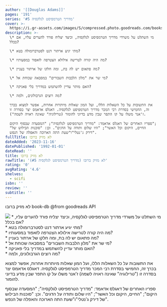 ```yaml
---
author: '[[Douglas Adams]]'
pages: '191'
series: 'מדריך הטרמפיסט לגלקסיה #5'
cover: >-
  https://i.gr-assets.com/images/S/compressed.photo.goodreads.com/books/1443885383l/26858268._SY475_.jpg
description: >-
  \* מי השתלט על משרדי מדריך הטרמפיסט לגלקסיה, וכיצד יצליח פורד להערים עליו, אם
  בכלל?  

  \* מתי יגיע ארתור דנט לסטרברומולה בטא?  

  \* מה היה קורה לטרישה אילולא הצטרפה לזאפוד במסעותיו?  

  \* מה פתאום יש לה בת, ומה חלקו של ארתור בעניין?  

  \* מי שר את "מלון הלבבות השבורים" במסבאה שכוחת אל?  

  \* האם מותר עדיין להשתמש במדריך בלי פאניקה?  

  \* מה רוצים הגרבולונים, ולמה?  
    
  את התשובות על כל השאלות הללו, ועל המון שאלות מיותרות אחרות, אפשר למצוא בכרך
  זה, החמישי בסדרת רבי המכר מדריך הטרמפיסט לגלקסיה. דאגלס אדאמס יצר בסדרה זו
  ("טרילוגיה" שאינה ראויה לשמה) ז'אנר משלו על קו התפר שבין מדע בדיוני להומור.  
    
  ספריו האחרים של דאגלס אדאמד: "מדריך הטרמפיסט לגלקסיה"; "המסעדה שבסוף היקום";
  "החיים, היקום וכל האשר"; "היו שלום ותודה על הדגים". וכן: "סוכנות הבילוש של
  דירק ג'נטלי"ו"שעת התה הארוכה והאפלה של הנפש".
fullTitle: לא מזיק ברובו
dateAdded: '2023-11-16'
datePublished: '1992-01-01'
dateRead: ''
title: לא מזיק ברובו
rawTitle: 'לא מזיק ברובו (מדריך הטרמפיסט לגלקסיה #5)'
rating: '0'
avgRating: '4.6'
shelves:
  - scifi
isbn: ''
review: ''
subtitle: ''
---
```

לא מזיק ברובו book-db 
@from goodreads API

![](https:&#x2F;&#x2F;i.gr-assets.com&#x2F;images&#x2F;S&#x2F;compressed.photo.goodreads.com&#x2F;books&#x2F;1443885383l&#x2F;26858268._SY475_.jpg)
\* מי השתלט על משרדי מדריך הטרמפיסט לגלקסיה, וכיצד יצליח פורד להערים עליו, אם בכלל?  
\* מתי יגיע ארתור דנט לסטרברומולה בטא?  
\* מה היה קורה לטרישה אילולא הצטרפה לזאפוד במסעותיו?  
\* מה פתאום יש לה בת, ומה חלקו של ארתור בעניין?  
\* מי שר את &quot;מלון הלבבות השבורים&quot; במסבאה שכוחת אל?  
\* האם מותר עדיין להשתמש במדריך בלי פאניקה?  
\* מה רוצים הגרבולונים, ולמה?  
  
את התשובות על כל השאלות הללו, ועל המון שאלות מיותרות אחרות, אפשר למצוא בכרך זה, החמישי בסדרת רבי המכר מדריך הטרמפיסט לגלקסיה. דאגלס אדאמס יצר בסדרה זו (&quot;טרילוגיה&quot; שאינה ראויה לשמה) ז&#39;אנר משלו על קו התפר שבין מדע בדיוני להומור.  
  
ספריו האחרים של דאגלס אדאמד: &quot;מדריך הטרמפיסט לגלקסיה&quot;; &quot;המסעדה שבסוף היקום&quot;; &quot;החיים, היקום וכל האשר&quot;; &quot;היו שלום ותודה על הדגים&quot;. וכן: &quot;סוכנות הבילוש של דירק ג&#39;נטלי&quot;ו&quot;שעת התה הארוכה והאפלה של הנפש&quot;.